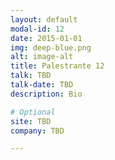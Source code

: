 ```yaml
---
layout: default
modal-id: 12
date: 2015-01-01
img: deep-blue.png
alt: image-alt
title: Palestrante 12
talk: TBD
talk-date: TBD
description: Bio

# Optional
site: TBD
company: TBD

---
```

